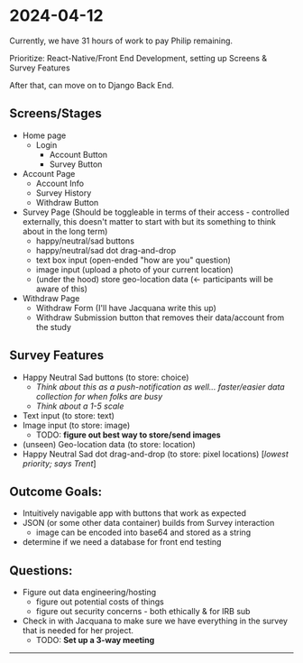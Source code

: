 # 2024-04-12

Currently, we have 31 hours of work to pay Philip remaining.

Prioritize: React-Native/Front End Development, setting up Screens & Survey Features

After that, can move on to Django Back End.

## Screens/Stages
- Home page
    - Login 
        - Account Button
        - Survey Button
- Account Page
    - Account Info
    - Survey History
    - Withdraw Button
- Survey Page (Should be toggleable in terms of their access - controlled externally, this doesn't matter to start with but its something to think about in the long term)
    - happy/neutral/sad buttons
    - happy/neutral/sad dot drag-and-drop
    - text box input (open-ended "how are you" question)
    - image input (upload a photo of your current location)
    - (under the hood) store geo-location data (<- participants will be aware of this)
- Withdraw Page
    - Withdraw Form (I'll have Jacquana write this up)
    - Withdraw Submission button that removes their data/account from the study

## Survey Features
- Happy Neutral Sad buttons (to store: choice)
    - *Think about this as a push-notification as well... faster/easier data collection for when folks are busy*
    - *Think about a 1-5 scale*
- Text input (to store: text)
- Image input (to store: image)
    - TODO: **figure out best way to store/send images**
- (unseen) Geo-location data (to store: location)
- Happy Neutral Sad dot drag-and-drop (to store: pixel locations) [*lowest priority; says Trent*]

## Outcome Goals:
- Intuitively navigable app with buttons that work as expected
- JSON (or some other data container) builds from Survey interaction
    - image can be encoded into base64 and stored as a string
- determine if we need a database for front end testing

## Questions:
- Figure out data engineering/hosting
    - figure out potential costs of things
    - figure out security concerns - both ethically & for IRB sub  
- Check in with Jacquana to make sure we have everything in the survey that is needed for her project.
    - TODO: **Set up a 3-way meeting**
___

